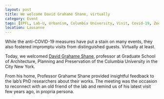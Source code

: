 ```yaml
---
layout: post
title: We welcome David Grahame Shane, virtually
category: Event
tags: [EPFL, Lab-U, Urbanism, Columbia University, Visit, Covid-19, Zoom, Social Distancing]
location: Lausanne
---
```

While the anti-COVID-19 measures have put a stain on many events, they also fostered impromptu visits from distinguished guests. Virtually at least.

Today, we welcomed [David Grahame Shane](https://www.arch.columbia.edu/faculty/329-david-grahame-shane), professor at Graduate School of Architecture, Planning and Preservation of the Columbia University in the City New York.

From his home, Professor Grahame Shane provided insightful feedback to the lab’s PhD researchers about their works. The meeting was the occasion to reconnect with an old friend of the lab and remind us of his latest visit few years ago, in propria persona.
